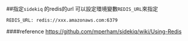 ##指定`sidekiq` 的redis的url
可以設定環境變數`REDIS_URL`來指定

```
REDIS_URL: redis://xxx.amazonaws.com:6379
```

####reference
https://github.com/mperham/sidekiq/wiki/Using-Redis